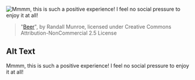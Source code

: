 ![Mmmm, this is such a positive experience! I feel no social pressure to enjoy it at all!](https://imgs.xkcd.com/comics/beer.png)
> "[Beer](https://xkcd.com/1534/)", by Randall Munroe, licensed under Creative Commons Attribution-NonCommercial 2.5 License

## Alt Text
Mmmm, this is such a positive experience! I feel no social pressure to enjoy it at all!

